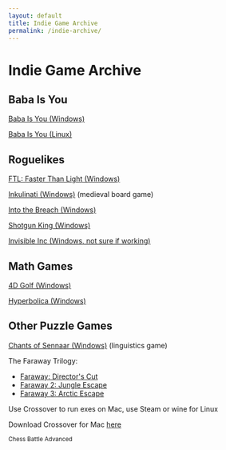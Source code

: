 ```yaml
---
layout: default
title: Indie Game Archive
permalink: /indie-archive/
---
```


# Indie Game Archive

## Baba Is You

[Baba Is You (Windows)](https://mega.nz/file/xTM0CCKS#nrildwRBGfn6MGqoW8o_GEav2npVKTByrMNYkHwsl_k)

[Baba Is You (Linux)](https://mega.nz/file/NakGXCia#oHtNjfzplSUfz1Y49UP9qLLfTjcXYP2isqn8iyhx9TQ)

## Roguelikes

[FTL: Faster Than Light (Windows)](https://mega.nz/file/gb0kVSzY#9zrGu_6LHGbmNfn3UqtOGSEY_BkxXBsYnDLy-hsXKYg)

[Inkulinati (Windows)](https://mega.nz/file/IfEU3aYT#551Ea0GxJbWviJTrFgsCdlh9LPMBqCFnCuV9zrcYcMY) (medieval board game)

[Into the Breach (Windows)](https://mega.nz/file/ZHdGwBLY#fMoFF9yQN4ghu0j0_DASSKmwstVDHWVbTjJ6EzVfqyA)

[Shotgun King (Windows)](https://mega.nz/file/gGExDIDK#YdT356nAcNU88gxWEFSLmsIl1maW8_RFdgFUOA4HhVc)

[Invisible Inc (Windows, not sure if working)](https://mega.nz/file/UCdl2LZI#XXO0YHT7Y8PeHVqb8adlYpR1aBrk173QQTgUUaBDmWM)

## Math Games

[4D Golf (Windows)](https://mega.nz/file/sK0W3AAC#Fzfk_UUOW5uqMSD--fPacgM-ID9cXTfA7rpjFhVAGsA)

[Hyperbolica (Windows)](https://mega.nz/file/wWcxSCIZ#QeCsUCYvQfUv286zdrDB0sc-BrIbEkvQruQ917l4sDA)

## Other Puzzle Games

[Chants of Sennaar (Windows)](https://mega.nz/file/hO8yTRgC#DxzQ1sRQArY19-mPNQcE3jCWmYekSLXG5_tUhUnYswE) (linguistics game)

The Faraway Trilogy:

- [Faraway: Director's Cut](https://mega.nz/file/cDdg3LDQ#LCDVReFb9zbFT3GlDoW0qkhzmR-Bp_i23-YtK1RhNN0)
- [Faraway 2: Jungle Escape](https://mega.nz/file/ZbVgERBY#YYUzXZ0ho-hoqvYwgiTqka7PkWQdKHa2Q3qZu63aYD4)
- [Faraway 3: Arctic Escape](https://mega.nz/file/cD8j1T5C#u_S0rSuVfFUuZPA2hh-Dx5_8r8DilaiSvGUn1ya8c88)

Use Crossover to run exes on Mac, use Steam or wine for Linux

Download Crossover for Mac [here](https://www.macbed.com/crossover-25-1/)

<small>Chess Battle Advanced</small>
